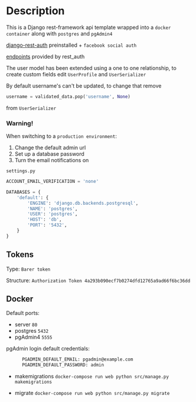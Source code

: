# Description
This is a Django rest-framework api template wrapped into a `docker container` along with `postgres` and `pgAdmin4`

[django-rest-auth](https://django-rest-auth.readthedocs.io/en/latest/introduction.html) preinstalled + `facebook social auth`

[endpoints](https://django-rest-auth.readthedocs.io/en/latest/api_endpoints.html) provided by rest_auth

The user model has been extended using a one to one relationship, to create custom fields edit `UserProfile` and `UserSerializer`

By default username's can't be updated, to change that remove 
```python
username = validated_data.pop('username', None)
```
from `UserSerializer`


### Warning!

When switching to a `production environment`:
 1. Change the default admin url
 2. Set up a database password
 3. Turn the email notifications on
 
`settings.py`
```python
ACCOUNT_EMAIL_VERIFICATION = 'none'

DATABASES = {
    'default': {
        'ENGINE': 'django.db.backends.postgresql',
        'NAME': 'postgres',
        'USER': 'postgres',
        'HOST': 'db',
        'PORT': '5432',
    }
}
```
## Tokens 

Type: `Barer token`

Structure:
`Authorization Token 4a293b090ecf7b0274dfd12765a9ad66f6bc36dd`


## Docker
Default ports:
- server `80`
- postgres `5432`
- pgAdmin4 `5555` 

pgAdmin login default credentials:
```dockerfile
      PGADMIN_DEFAULT_EMAIL: pgadmin@example.com
      PGADMIN_DEFAULT_PASSWORD: admin
```


- makemigrations
`docker-compose run web python src/manage.py makemigrations`

- migrate
`docker-compose run web python src/manage.py migrate`